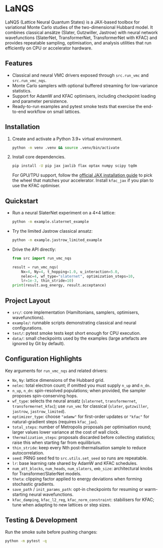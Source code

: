 # LaNQS

LaNQS (Lattice Neural Quantum States) is a JAX-based toolbox for variational Monte Carlo studies of the two-dimensional Hubbard model. It combines classical ansätze (Slater, Gutzwiller, Jastrow) with neural network wavefunctions (SlaterNet, TransformerNet, TransformerNet with KFAC) and provides repeatable sampling, optimisation, and analysis utilities that run efficiently on CPU or accelerator hardware.

## Features
- Classical and neural VMC drivers exposed through `src.run_vmc` and `src.run_vmc_nqs`.
- Monte Carlo samplers with optional buffered streaming for low-variance statistics.
- Support for AdamW and KFAC optimisers, including checkpoint loading and parameter persistence.
- Ready-to-run examples and pytest smoke tests that exercise the end-to-end workflow on small lattices.

## Installation
1. Create and activate a Python 3.9+ virtual environment.
   ```bash
   python -m venv .venv && source .venv/bin/activate
   ```
2. Install core dependencies.
   ```bash
   pip install -U pip jax jaxlib flax optax numpy scipy tqdm
   ```
   For GPU/TPU support, follow the [official JAX installation guide](https://github.com/google/jax#pip-installation) to pick the wheel that matches your accelerator. Install `kfac_jax` if you plan to use the KFAC optimiser.

## Quickstart
- Run a neural SlaterNet experiment on a 4×4 lattice:
  ```bash
  python -m example.slaternet_example
  ```
- Try the limited Jastrow classical ansatz:
  ```bash
  python -m example.jastrow_limited_example
  ```
- Drive the API directly:
  ```python
  from src import run_vmc_nqs

  result = run_vmc_nqs(
      Nx=4, Ny=4, t_hopping=1.0, u_interaction=5.0,
      nelec=4, wf_type="slaternet", optimization_steps=10,
      lr=1e-3, thin_stride=10)
  print(result.avg_energy, result.acceptance)
  ```

## Project Layout
- `src/`: core implementation (Hamiltonians, samplers, optimisers, wavefunctions).
- `example/`: runnable scripts demonstrating classical and neural configurations.
- `test/`: pytest smoke tests kept short enough for CPU execution.
- `data/`: small checkpoints used by the examples (large artefacts are ignored by Git by default).

## Configuration Highlights
Key arguments for `run_vmc_nqs` and related drivers:
- `Nx`, `Ny`: lattice dimensions of the Hubbard grid.
- `nelec`: total electron count; if omitted you must supply `n_up` and `n_dn`.
- `n_up`, `n_dn`: spin-resolved populations; when provided, the sampler proposes spin-conserving hops.
- `wf_type`: selects the neural ansatz (`slaternet`, `transformernet`, `transformernet_kfac`); use `run_vmc` for classical (`slater`, `gutzwiller`, `jastrow`, `jastrow_limited`).
- `optimizer_type`: choose `"adamw"` for first-order updates or `"kfac"` for natural-gradient steps (requires `kfac_jax`).
- `total_steps`: number of Metropolis proposals per optimisation round; larger values lower variance at the cost of wall clock.
- `thermalization_steps`: proposals discarded before collecting statistics; raise this when starting far from equilibrium.
- `thin_stride`: keep every Nth post-thermalisation sample to reduce autocorrelation.
- `seed`: PRNG seed fed to `src.utils.set_seed` so runs are repeatable.
- `lr`: base learning rate shared by AdamW and KFAC schedules.
- `num_att_blocks`, `num_heads`, `num_slaters`, `emb_size`: architectural knobs for Transformer/SlaterNet models.
- `theta`: clipping factor applied to energy deviations when forming stochastic gradients.
- `save_path` / `init_params_path`: opt-in checkpoints for resuming or warm-starting neural wavefunctions.
- `kfac_damping`, `kfac_l2_reg`, `kfac_norm_constraint`: stabilisers for KFAC; tune when adapting to new lattices or step sizes.

## Testing & Development
Run the smoke suite before pushing changes:
```bash
python -m pytest -q
```
